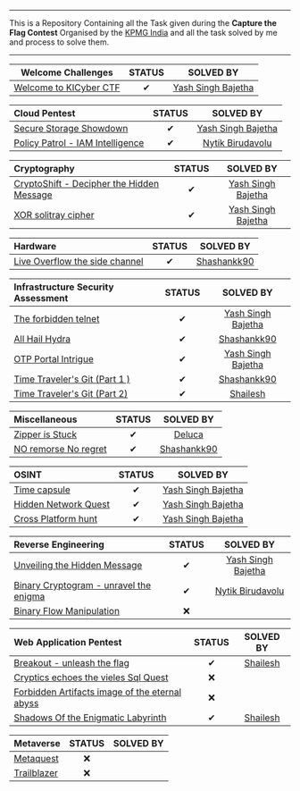 <hr>

This is a Repository Containing all the Task given during the **Capture the Flag Contest** Organised by the [KPMG India](https://kicyber.ctfd.io/) and all the task solved by me and process to solve them.
<hr>

|                    Welcome Challenges                     | STATUS | SOLVED BY |
|:---------------------------------------------------------:|:------:|:---------:|
| [Welcome to KICyber CTF](Welcome%20to%20KICyber%20CTF.md) |   ✔    | [Yash Singh Bajetha](https://github.com/ikshvaku01/)|

|                       Cloud Pentest                       | STATUS | SOLVED BY |
|:----------------------------------------------------------|:------:|:---------:|
| [Secure Storage Showdown](Secure%20Storage%20Showdown.md) |     ✔   |[Yash Singh Bajetha](https://github.com/ikshvaku01/)|
| [Policy Patrol - IAM Intelligence](Policy%20Patrol%20-%20IAM%20Intelligence.md)     |  ✔  | [Nytik Birudavolu](https://github.com/iamnytik) |

|        Cryptography                       | STATUS | SOLVED BY |
|:------------------------------------------|:------:|:--------:|
| [CryptoShift - Decipher the Hidden Message](CryptoShift%20-%20Decipher%20the%20Hidden%20Message.md) |   ✔    | [Yash Singh Bajetha](https://github.com/ikshvaku01/)|
| [XOR solitray cipher](XOR%20solitray%20cipher.md)                       |   ✔    |[Yash Singh Bajetha](https://github.com/ikshvaku01/)|

| Hardware | STATUS |  SOLVED BY |
|:---------|:------:|:---------:|
| [Live Overflow the side channel](Live%20Overflow%20the%20side%20channel.md)     | ✔  | [Shashankk90](https://github.com/shashankk90/Writeups/blob/master/KPMG/Live%20Overflow%20the%20side%20channel.md) |

|                     Infrastructure Security Assessment                      | STATUS | SOLVED BY |
|:----------------------------------------------------------------------------|:------:|:---------:|
| [The forbidden telnet](The%20forbidden%20telnet.md)             |   ✔   | [Yash Singh Bajetha](https://github.com/ikshvaku01/)   |
| [All Hail Hydra](All%20Hail%20Hydra.md)                         |   ✔   |  [Shashankk90](https://github.com/shashankk90/Writeups/blob/master/KPMG/All%20hail%20Hydra.md)  |
| [OTP Portal Intrigue](OTP%20Portal%20Intrigue.md)               |   ✔   | [Yash Singh Bajetha](https://github.com/ikshvaku01/)   |
| [Time Traveler's Git (Part 1 )](Time%20Traveler's%20Git%20(Part%201%20).md) |   ✔   |  [Shashankk90](https://github.com/shashankk90/Writeups/blob/master/KPMG/Time%20Traveller's%20Git%20(Part%201).md)  |
| [Time Traveler's Git (Part 2)](Time%20Traveler's%20Git%20(Part%202).md)     |   ✔   |  [Shailesh](https://github.com/shell-raiser)  |

|                     Miscellaneous                     | STATUS | SOLVED BY |
|:------------------------------------------------------|:------:|:--------:|
| [Zipper is Stuck](Zipper%20is%20Stuck.md)             |   ✔   | [Deluca](https://github.com/Ying-Delusion)   |
| [NO remorse No regret](NO%20remorse%20No%20regret.md) |   ✔   | [Shashankk90](https://github.com/shashankk90/Writeups/blob/master/KPMG/No%20remorse%2C%20No%20regret.md)  |

| OSINT | STATUS | SOLVED BY |
|:-----|:------:|:----------:|
|[Time capsule](Time%20capsule.md)  |  ✔     |  [Yash Singh Bajetha](https://github.com/ikshvaku01/)  |
|[Hidden Network Quest](Hidden%20Network%20Quest.md) | ✔ | [Yash Singh Bajetha](https://github.com/ikshvaku01/)  |
|[Cross Platform hunt](Cross%20Platform%20hunt.md)   | ✔ |  [Yash Singh Bajetha](https://github.com/ikshvaku01/)  |

|                                      Reverse Engineering                                      | STATUS | SOLVED BY |
|:----------------------------------------------------------------------------------------------|:------:|:-----:|
| [Unveiling the Hidden Message](Unveiling%20the%20Hidden%20Message.md)                         | ✔     | [Yash Singh Bajetha](https://github.com/ikshvaku01/) |
| [Binary Cryptogram - unravel the enigma](Binary%20Cryptogram%20-%20unravel%20the%20enigma.md) | ✔     | [Nytik Birudavolu](https://github.com/iamnytik)  |
| [Binary Flow Manipulation](Binary%20Flow%20Manipulation.md)                                   | ❌    |    |

| Web Application Pentest                         | STATUS | SOLVED BY |
|:------------------------------------------------|:------:|:---------:|
| [Breakout - unleash the flag](Breakout%20-%20unleash%20the%20flag.md)                                            |  ✔  | [Shailesh](https://github.com/shell-raiser) |
| [Cryptics echoes the vieles Sql Quest](Cryptics%20echoes%20the%20vieles%20Sql%20Quest.md)                        |  ❌  |      |
| [Forbidden Artifacts image of the eternal abyss](Forbidden%20Artifacts%20image%20of%20the%20eternal%20abyss.md)  |  ❌  |      |
| [Shadows Of the Enigmatic Labyrinth](Shadows%20Of%20the%20Enigmatic%20Labyrinth.md)                              |  ✔   |  [Shailesh](https://github.com/shell-raiser) |

|  Metaverse  | STATUS | SOLVED BY |
|:------------|:------:|:---------:|
| [Metaquest](Metaquest.md)   |   ❌   |   |
| [Trailblazer](Trailblazer.md) |   ❌   |    |


